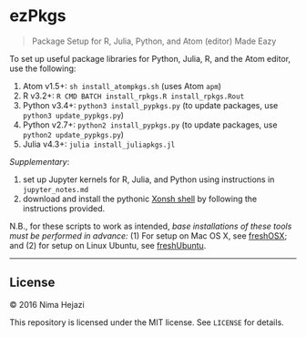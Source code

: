# ezPkgs
> Package Setup for R, Julia, Python, and Atom (editor) Made Eazy

To set up useful package libraries for Python, Julia, R, and the Atom editor, 
use the following:

1. Atom v1.5+: `sh install_atompkgs.sh` (uses Atom `apm`)
2. R v3.2+: `R CMD BATCH install_rpkgs.R install_rpkgs.Rout`
3. Python v3.4+: `python3 install_pypkgs.py` (to update packages, use 
   `python3 update_pypkgs.py`)
4. Python v2.7+: `python2 install_pypkgs.py` (to update packages, use 
   `python2 update_pypkgs.py`)
5. Julia v4.3+: `julia install_juliapkgs.jl`


_Supplementary_:

1. set up Jupyter kernels for R, Julia, and Python using instructions in 
   `jupyter_notes.md`
2. download and install the pythonic [Xonsh 
   shell](https://github.com/scopatz/xonsh.git) by following the instructions 
   provided.

N.B., for these scripts to work as intended, _base installations of these tools 
must be performed in advance:_ (1) For setup on Mac OS X, see 
[freshOSX](https://github.com/nhejazi/freshOSX); and (2) for setup on Linux
Ubuntu, see [freshUbuntu](https://github.com/nhejazi/freshUbuntu).

---

## License

&copy; 2016 Nima Hejazi

This repository is licensed under the MIT license. See `LICENSE` for details.
